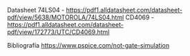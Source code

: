 Datasheet
74LS04 - https://pdf1.alldatasheet.com/datasheet-pdf/view/5638/MOTOROLA/74LS04.html
CD4069 - https://pdf1.alldatasheet.com/datasheet-pdf/view/172773/UTC/CD4069.html

Bibliografía
https://www.pspice.com/not-gate-simulation

